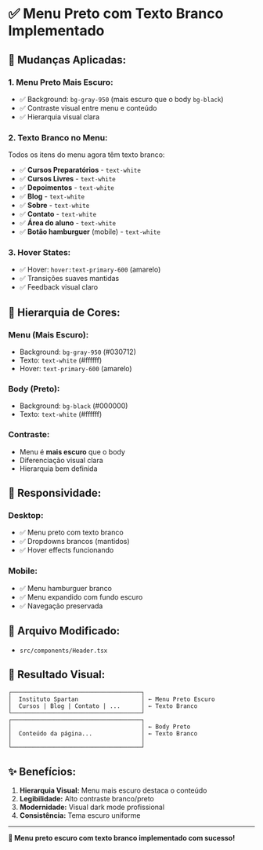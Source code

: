 # ✅ Menu Preto com Texto Branco Implementado

## 🎨 **Mudanças Aplicadas:**

### 1. **Menu Preto Mais Escuro:**
- ✅ Background: `bg-gray-950` (mais escuro que o body `bg-black`)
- ✅ Contraste visual entre menu e conteúdo
- ✅ Hierarquia visual clara

### 2. **Texto Branco no Menu:**
Todos os itens do menu agora têm texto branco:
- ✅ **Cursos Preparatórios** - `text-white`
- ✅ **Cursos Livres** - `text-white`
- ✅ **Depoimentos** - `text-white`
- ✅ **Blog** - `text-white`
- ✅ **Sobre** - `text-white`
- ✅ **Contato** - `text-white`
- ✅ **Área do aluno** - `text-white`
- ✅ **Botão hamburguer** (mobile) - `text-white`

### 3. **Hover States:**
- ✅ Hover: `hover:text-primary-600` (amarelo)
- ✅ Transições suaves mantidas
- ✅ Feedback visual claro

## 🎯 **Hierarquia de Cores:**

### Menu (Mais Escuro):
- Background: `bg-gray-950` (#030712)
- Texto: `text-white` (#ffffff)
- Hover: `text-primary-600` (amarelo)

### Body (Preto):
- Background: `bg-black` (#000000)
- Texto: `text-white` (#ffffff)

### Contraste:
- Menu é **mais escuro** que o body
- Diferenciação visual clara
- Hierarquia bem definida

## 📱 **Responsividade:**

### Desktop:
- ✅ Menu preto com texto branco
- ✅ Dropdowns brancos (mantidos)
- ✅ Hover effects funcionando

### Mobile:
- ✅ Menu hamburguer branco
- ✅ Menu expandido com fundo escuro
- ✅ Navegação preservada

## 🔧 **Arquivo Modificado:**
- `src/components/Header.tsx`

## 🎨 **Resultado Visual:**

```
┌─────────────────────────────────────┐
│  Instituto Spartan                  │ ← Menu Preto Escuro
│  Cursos | Blog | Contato | ...      │ ← Texto Branco
└─────────────────────────────────────┘
┌─────────────────────────────────────┐
│                                     │ ← Body Preto
│  Conteúdo da página...              │ ← Texto Branco
│                                     │
└─────────────────────────────────────┘
```

## ✨ **Benefícios:**

1. **Hierarquia Visual:** Menu mais escuro destaca o conteúdo
2. **Legibilidade:** Alto contraste branco/preto
3. **Modernidade:** Visual dark mode profissional
4. **Consistência:** Tema escuro uniforme

---

**🎊 Menu preto escuro com texto branco implementado com sucesso!**
